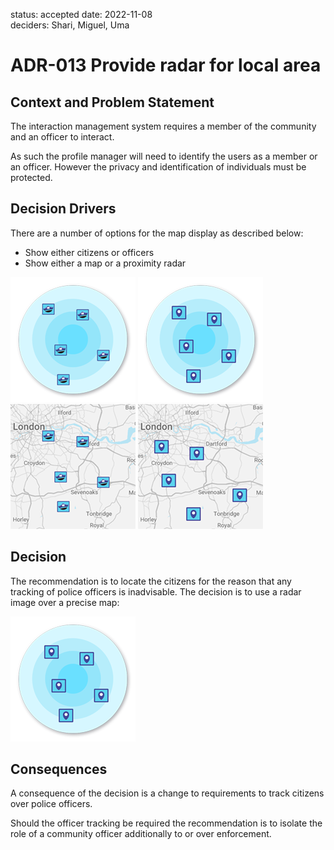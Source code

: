 status: accepted
date: 2022-11-08  
deciders: Shari, Miguel, Uma

# ADR-013 Provide radar for local area

## Context and Problem Statement
The interaction management system requires a member of the community and an officer to interact.

As such the profile manager will need to identify the users as a member or an officer.  However the privacy and identification of individuals must be protected.

## Decision Drivers
There are a number of options for the map display as described below:

 * Show either citizens or officers 
 * Show either a map or a proximity radar


![](./radar1.png) ![](./radar2.png) ![](./radar3.png) ![](./radar4.png)                                                                                                                                                 

## Decision
The recommendation is to locate the citizens for the reason that any tracking of police officers is inadvisable.
The decision is to use a radar image over a precise map:

![](./radar2.png)

## Consequences
A consequence of the decision is a change to requirements to track citizens over police officers.

Should the officer tracking be required the recommendation is to isolate the role of a community officer additionally to or over enforcement.

